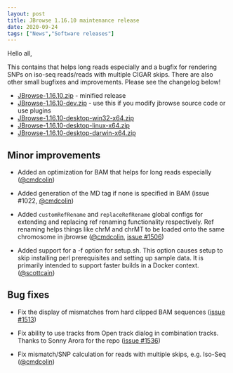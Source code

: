 ```yaml
---
layout: post
title: JBrowse 1.16.10 maintenance release
date: 2020-09-24
tags: ["News","Software releases"]
---
```


Hello all,

This contains that helps long reads especially and a bugfix for rendering SNPs on iso-seq reads/reads with multiple CIGAR skips. There are also other small bugfixes and improvements. Please see the changelog below!

*   [JBrowse-1.16.10.zip](https://github.com/GMOD/jbrowse/releases/download/1.16.10-release/JBrowse-1.16.10.zip) - minified release
*   [JBrowse-1.16.10-dev.zip](https://github.com/GMOD/jbrowse/archive/1.16.10-release.zip) - use this if you modify jbrowse source code or use plugins
*   [JBrowse-1.16.10-desktop-win32-x64.zip](https://github.com/GMOD/jbrowse/releases/download/1.16.10-release/JBrowse-1.16.10-desktop-win32-x64.zip)
*   [JBrowse-1.16.10-desktop-linux-x64.zip](https://github.com/GMOD/jbrowse/releases/download/1.16.10-release/JBrowse-1.16.10-desktop-linux-x64.zip)
*   [JBrowse-1.16.10-desktop-darwin-x64.zip](https://github.com/GMOD/jbrowse/releases/download/1.16.10-release/JBrowse-1.16.10-desktop-darwin-x64.zip)




## Minor improvements

-   Added an optimization for BAM that helps for long reads especially
    (<a href="https://github.com/cmdcolin">@cmdcolin</a>)

-   Added generation of the MD tag if none is specified in BAM (issue
    #1022, <a href="https://github.com/cmdcolin">@cmdcolin</a>)

-   Added `customRefRename` and `replaceRefRename` global configs for
    extending and replacing ref renaming functionality respectively.
    Ref renaming helps things like chrM and chrMT to be loaded onto the
    same chromosome in jbrowse (<a href="https://github.com/cmdcolin">@cmdcolin</a>, <a href="https://github.com/gmod/jbrowse/pull/1506">issue #1506</a>)

-   Added support for a -f option for setup.sh. This option causes
    setup to skip installing perl prerequisites and setting up
    sample data. It is primarily intended to support faster builds
    in a Docker context. (<a href="https://github.com/scottcain">@scottcain</a>)

## Bug fixes

-   Fix the display of mismatches from hard clipped BAM sequences (<a href="https://github.com/gmod/jbrowse/pull/1513">issue #1513</a>)

-   Fix ability to use tracks from Open track dialog in combination tracks.
    Thanks to Sonny Arora for the repo (<a href="https://github.com/gmod/jbrowse/pull/1536">issue #1536</a>)

-   Fix mismatch/SNP calculation for reads with multiple skips, e.g. Iso-Seq
    (<a href="https://github.com/cmdcolin">@cmdcolin</a>)

